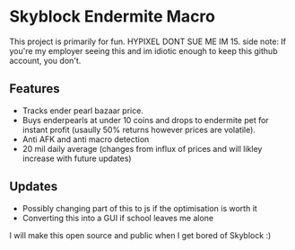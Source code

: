 # Skyblock Endermite Macro
This project is primarily for fun. HYPIXEL DONT SUE ME IM 15. 
side note: If you're my employer seeing this and im idiotic enough to keep this github account, you don't.

## Features
- Tracks ender pearl bazaar price.
- Buys enderpearls at under 10 coins and drops to endermite pet for instant profit (usaully 50% returns however prices are volatile).
- Anti AFK and anti macro detection
- 20 mil daily average (changes from influx of prices and will likley increase with future updates)

## Updates
- Possibly changing part of this to js if the optimisation is worth it
- Converting this into a GUI if school leaves me alone

I will make this open source and public when I get bored of Skyblock :)

